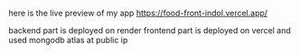 here is the live preview of my app
https://food-front-indol.vercel.app/

backend part is deployed on render
frontend part is deployed on vercel
and used mongodb atlas at public ip

